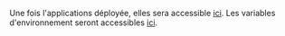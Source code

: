 Une fois l'applications déployée, elles sera accessible [ici](bot-pr202.review.pix.fr).
Les variables d'environnement seront accessibles [ici](https://dashboard.scalingo.com/apps/osc-fr1/pix-bot-review-pr202/environment).
